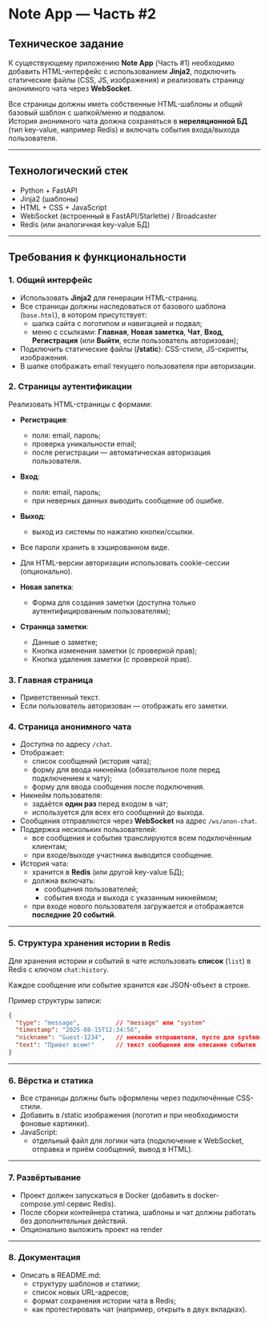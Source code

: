 # Note App — Часть #2

## Техническое задание

К существующему приложению **Note App** (Часть #1) необходимо добавить HTML-интерфейс с использованием **Jinja2**, подключить статические файлы (CSS, JS, изображения) и реализовать страницу анонимного чата через **WebSocket**.  

Все страницы должны иметь собственные HTML-шаблоны и общий базовый шаблон с шапкой/меню и подвалом.  
История анонимного чата должна сохраняться в **нереляционной БД** (тип key-value, например Redis) и включать события входа/выхода пользователя.

---

## Технологический стек

- Python + FastAPI
- Jinja2 (шаблоны)
- HTML + CSS + JavaScript
- WebSocket (встроенный в FastAPI/Starlette) / Broadcaster
- Redis (или аналогичная key-value БД)

---

## Требования к функциональности

### 1. Общий интерфейс
- Использовать **Jinja2** для генерации HTML-страниц.
- Все страницы должны наследоваться от базового шаблона (`base.html`), в котором присутствует:
  - шапка сайта с логотипом и навигацией и подвал;
  - меню с ссылками: **Главная**, **Новая заметка**, **Чат**, **Вход**, **Регистрация** (или **Выйти**, если пользователь авторизован);
- Подключить статические файлы (**/static**): CSS-стили, JS-скрипты, изображения.
- В шапке отображать email текущего пользователя при авторизации.

### 2. Страницы аутентификации
Реализовать HTML-страницы с формами:
- **Регистрация**:
  - поля: email, пароль;
  - проверка уникальности email;
  - после регистрации — автоматическая авторизация пользователя.
    
- **Вход**:
  - поля: email, пароль;
  - при неверных данных выводить сообщение об ошибке.
    
- **Выход**:
  - выход из системы по нажатию кнопки/ссылки.
- Все пароли хранить в хэшированном виде.
- Для HTML-версии авторизации использовать cookie-сессии (опционально).
  
- **Новая запетка**:
  - Форма для создания заметки (доступна только аутентифицированным пользователям);
    
- **Страница заметки**:
  - Данные о заметке;
  - Кнопка изменения заметки (с проверкой прав);
  - Кнопка удаления заметки (с проверкой прав).
    
### 3. Главная страница
- Приветственный текст.
- Если пользователь авторизован — отображать его заметки.

### 4. Страница анонимного чата
- Доступна по адресу `/chat`.
- Отображает:
  - список сообщений (история чата);
  - форму для ввода никнейма (обязательное поле перед подключением к чату);
  - форму для ввода сообщения после подключения.
- Никнейм пользователя:
  - задаётся **один раз** перед входом в чат;
  - используется для всех его сообщений до выхода.
- Сообщения отправляются через **WebSocket** на адрес `/ws/anon-chat`.
- Поддержка нескольких пользователей:
  - все сообщения и события транслируются всем подключённым клиентам;
  - при входе/выходе участника выводится сообщение.
- История чата:
  - хранится в **Redis** (или другой key-value БД);
  - должна включать:
    - сообщения пользователей;
    - события входа и выхода с указанным никнеймом;
  - при входе нового пользователя загружается и отображается **последние 20 событий**.

---

### 5. Структура хранения истории в Redis

Для хранения истории и событий в чате использовать **список** (`list`) в Redis с ключом `chat:history`.

Каждое сообщение или событие хранится как JSON-объект в строке.

Пример структуры записи:
```json
{
  "type": "message",          // "message" или "system"
  "timestamp": "2025-08-15T12:34:56",
  "nickname": "Guest-1234",   // никнейм отправителя, пусто для system-сообщений
  "text": "Привет всем!"      // текст сообщения или описание события
}
```
---

### 6. Вёрстка и статика
- Все страницы должны быть оформлены через подключённые CSS-стили.
- Добавить в /static изображения (логотип и при необходимости фоновые картинки).
- JavaScript:
  - отдельный файл для логики чата (подключение к WebSocket, отправка и приём сообщений, вывод в HTML).
 
---

### 7. Развёртывание
- Проект должен запускаться в Docker (добавить в docker-compose.yml сервис Redis).
- После сборки контейнера статика, шаблоны и чат должны работать без дополнительных действий.
- Опционально выложить проект на render

---

### 8. Документация
- Описать в README.md:
  - структуру шаблонов и статики;
  - список новых URL-адресов;
  - формат сохранения истории чата в Redis;
  - как протестировать чат (например, открыть в двух вкладках).
